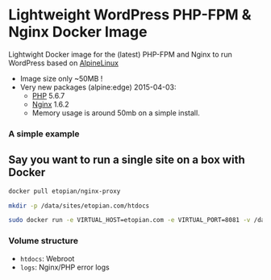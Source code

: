 # Lightweight WordPress PHP-FPM & Nginx Docker Image

Lightwight Docker image for the (latest) PHP-FPM and Nginx to run WordPress based on [AlpineLinux](http://alpinelinux.org)

* Image size only ~50MB !
* Very new packages (alpine:edge) 2015-04-03:
  * [PHP](http://pkgs.alpinelinux.org/package/main/x86/php) 5.6.7
  * [Nginx](http://pkgs.alpinelinux.org/package/main/x86/nginx) 1.6.2
  * Memory usage is around 50mb on a simple install.
  
  
### A simple example
## Say you want to run a single site on a box with Docker

```bash
docker pull etopian/nginx-proxy

mkdir -p /data/sites/etopian.com/htdocs

sudo docker run -e VIRTUAL_HOST=etopian.com -e VIRTUAL_PORT=8081 -v /data/sites/etopian.com:/DATA -p 8081:80 etopian/alpine-nginx-wordpress

```

### Volume structure

* `htdocs`: Webroot
* `logs`: Nginx/PHP error logs
